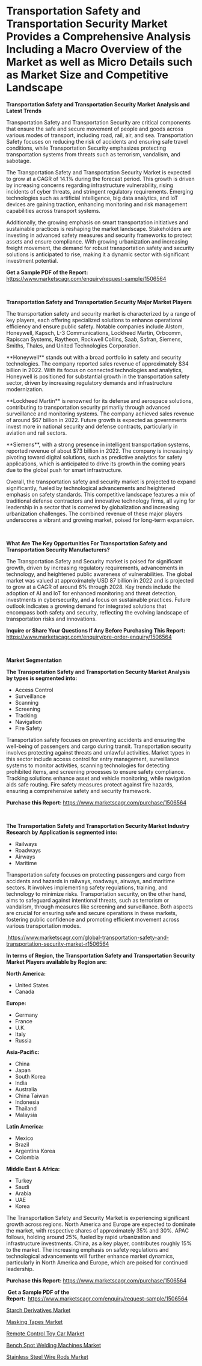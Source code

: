 <p><h1>Transportation Safety and Transportation Security Market Provides a Comprehensive Analysis Including a Macro Overview of the Market as well as Micro Details such as Market Size and Competitive Landscape</h1></p><p><strong>Transportation Safety and Transportation Security Market Analysis and Latest Trends</strong></p>
<p><p>Transportation Safety and Transportation Security are critical components that ensure the safe and secure movement of people and goods across various modes of transport, including road, rail, air, and sea. Transportation Safety focuses on reducing the risk of accidents and ensuring safe travel conditions, while Transportation Security emphasizes protecting transportation systems from threats such as terrorism, vandalism, and sabotage.</p><p>The Transportation Safety and Transportation Security Market is expected to grow at a CAGR of 14.1% during the forecast period. This growth is driven by increasing concerns regarding infrastructure vulnerability, rising incidents of cyber threats, and stringent regulatory requirements. Emerging technologies such as artificial intelligence, big data analytics, and IoT devices are gaining traction, enhancing monitoring and risk management capabilities across transport systems.</p><p>Additionally, the growing emphasis on smart transportation initiatives and sustainable practices is reshaping the market landscape. Stakeholders are investing in advanced safety measures and security frameworks to protect assets and ensure compliance. With growing urbanization and increasing freight movement, the demand for robust transportation safety and security solutions is anticipated to rise, making it a dynamic sector with significant investment potential.</p></p>
<p><strong>Get a Sample PDF of the Report:&nbsp;</strong> <a href="https://www.marketscagr.com/enquiry/request-sample/1506564">https://www.marketscagr.com/enquiry/request-sample/1506564</a></p>
<p>&nbsp;</p>
<p><strong>Transportation Safety and Transportation Security Major Market Players</strong></p>
<p><p>The transportation safety and security market is characterized by a range of key players, each offering specialized solutions to enhance operational efficiency and ensure public safety. Notable companies include Alstom, Honeywell, Kapsch, L-3 Communications, Lockheed Martin, Orbcomm, Rapiscan Systems, Raytheon, Rockwell Collins, Saab, Safran, Siemens, Smiths, Thales, and United Technologies Corporation.</p><p>**Honeywell** stands out with a broad portfolio in safety and security technologies. The company reported sales revenue of approximately $34 billion in 2022. With its focus on connected technologies and analytics, Honeywell is positioned for substantial growth in the transportation safety sector, driven by increasing regulatory demands and infrastructure modernization.</p><p>**Lockheed Martin** is renowned for its defense and aerospace solutions, contributing to transportation security primarily through advanced surveillance and monitoring systems. The company achieved sales revenue of around $67 billion in 2022. Future growth is expected as governments invest more in national security and defense contracts, particularly in aviation and rail sectors.</p><p>**Siemens**, with a strong presence in intelligent transportation systems, reported revenue of about $73 billion in 2022. The company is increasingly pivoting toward digital solutions, such as predictive analytics for safety applications, which is anticipated to drive its growth in the coming years due to the global push for smart infrastructure.</p><p>Overall, the transportation safety and security market is projected to expand significantly, fueled by technological advancements and heightened emphasis on safety standards. This competitive landscape features a mix of traditional defense contractors and innovative technology firms, all vying for leadership in a sector that is cornered by globalization and increasing urbanization challenges. The combined revenue of these major players underscores a vibrant and growing market, poised for long-term expansion.</p></p>
<p>&nbsp;</p>
<p><strong>What Are The Key Opportunities For Transportation Safety and Transportation Security Manufacturers?</strong></p>
<p><p>The Transportation Safety and Security market is poised for significant growth, driven by increasing regulatory requirements, advancements in technology, and heightened public awareness of vulnerabilities. The global market was valued at approximately USD 87 billion in 2022 and is projected to grow at a CAGR of around 6% through 2028. Key trends include the adoption of AI and IoT for enhanced monitoring and threat detection, investments in cybersecurity, and a focus on sustainable practices. Future outlook indicates a growing demand for integrated solutions that encompass both safety and security, reflecting the evolving landscape of transportation risks and innovations.</p></p>
<p><strong>Inquire or Share Your Questions If Any Before Purchasing This Report:</strong> <a href="https://www.marketscagr.com/enquiry/pre-order-enquiry/1506564">https://www.marketscagr.com/enquiry/pre-order-enquiry/1506564</a></p>
<p>&nbsp;</p>
<p><strong>Market Segmentation</strong></p>
<p><strong>The Transportation Safety and Transportation Security Market Analysis by types is segmented into:</strong></p>
<p><ul><li>Access Control</li><li>Surveillance</li><li>Scanning</li><li>Screening</li><li>Tracking</li><li>Navigation</li><li>Fire Safety</li></ul></p>
<p><p>Transportation safety focuses on preventing accidents and ensuring the well-being of passengers and cargo during transit. Transportation security involves protecting against threats and unlawful activities. Market types in this sector include access control for entry management, surveillance systems to monitor activities, scanning technologies for detecting prohibited items, and screening processes to ensure safety compliance. Tracking solutions enhance asset and vehicle monitoring, while navigation aids safe routing. Fire safety measures protect against fire hazards, ensuring a comprehensive safety and security framework.</p></p>
<p><strong>Purchase this Report:&nbsp;</strong><a href="https://www.marketscagr.com/purchase/1506564">https://www.marketscagr.com/purchase/1506564</a></p>
<p>&nbsp;</p>
<p><strong>The Transportation Safety and Transportation Security Market Industry Research by Application is segmented into:</strong></p>
<p><ul><li>Railways</li><li>Roadways</li><li>Airways</li><li>Maritime</li></ul></p>
<p><p>Transportation safety focuses on protecting passengers and cargo from accidents and hazards in railways, roadways, airways, and maritime sectors. It involves implementing safety regulations, training, and technology to minimize risks. Transportation security, on the other hand, aims to safeguard against intentional threats, such as terrorism or vandalism, through measures like screening and surveillance. Both aspects are crucial for ensuring safe and secure operations in these markets, fostering public confidence and promoting efficient movement across various transportation modes.</p></p>
<p><a href="https://www.marketscagr.com/global-transportation-safety-and-transportation-security-market-r1506564">&nbsp;https://www.marketscagr.com/global-transportation-safety-and-transportation-security-market-r1506564</a></p>
<p><strong>In terms of Region, the Transportation Safety and Transportation Security Market Players available by Region are:</strong></p>
<p>
    <p> <strong> North America: </strong>
        <ul>
            <li>United States</li>
            <li>Canada</li>
        </ul>
        </p> 
    <p> <strong> Europe: </strong>
        <ul>
            <li>Germany</li>
            <li>France</li>
            <li>U.K.</li>
            <li>Italy</li>
            <li>Russia</li>
        </ul>
        </p> 
    <p> <strong> Asia-Pacific: </strong>
        <ul>
            <li>China</li>
            <li>Japan</li>
            <li>South Korea</li>
            <li>India</li>
            <li>Australia</li>
            <li>China Taiwan</li>
            <li>Indonesia</li>
            <li>Thailand</li>
            <li>Malaysia</li>
        </ul>
        </p> 
    <p> <strong> Latin America: </strong>
        <ul>
            <li>Mexico</li>
            <li>Brazil</li>
            <li>Argentina Korea</li>
            <li>Colombia</li>
        </ul>
        </p> 
    <p> <strong> Middle East & Africa: </strong>
        <ul>
            <li>Turkey</li>
            <li>Saudi</li>
            <li>Arabia</li>
            <li>UAE</li>
            <li>Korea</li>
        </ul>
    </p>
    </p>
<p><p>The Transportation Safety and Security Market is experiencing significant growth across regions. North America and Europe are expected to dominate the market, with respective shares of approximately 35% and 30%. APAC follows, holding around 25%, fueled by rapid urbanization and infrastructure investments. China, as a key player, contributes roughly 15% to the market. The increasing emphasis on safety regulations and technological advancements will further enhance market dynamics, particularly in North America and Europe, which are poised for continued leadership.</p></p>
<p><strong>Purchase this Report: </strong><a href="https://www.marketscagr.com/purchase/1506564">https://www.marketscagr.com/purchase/1506564</a></p>
<p>&nbsp;<strong>Get a Sample PDF of the Report:&nbsp;&nbsp;</strong><a href="https://www.marketscagr.com/enquiry/request-sample/1506564">https://www.marketscagr.com/enquiry/request-sample/1506564</a></p>
<p><strong></strong></p>
<p><p><a href="https://www.linkedin.com/pulse/how-regional-global-trends-shaping-starch-derivatives-market-5z8re?trackingId=1d4bAjTOTbqz80J5yVbYuA%3D%3D">Starch Derivatives Market</a></p><p><a href="https://issuu.com/reportprime-2/docs/masking-tapes-market-size-2030.pptx_0fd17815ddcea3">Masking Tapes Market</a></p><p><a href="https://issuu.com/reportprime-2/docs/remote-control-toy-car-market-size-_8fbdb0c0914531">Remote Control Toy Car Market</a></p><p><a href="https://medium.com/@devanrutherford2002/global-bench-spot-welding-machines-market-share-and-growth-opportunities-and-market-size-growing-62f2973930a1?postPublishedType=repub">Bench Spot Welding Machines Market</a></p><p><a href="https://www.linkedin.com/pulse/stainless-steel-wire-rods-market-size-growth-industry-gtcye?trackingId=xb5VEPEDRwaIQylN5CYmMQ%3D%3D">Stainless Steel Wire Rods Market</a></p></p>